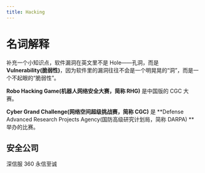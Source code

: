 ```yaml
---
title: Hacking
---
```


# 名词解释

补充一个小知识点，软件漏洞在英文里不是 Hole——孔洞，而是 **Vulnerability(脆弱性)**，因为软件里的漏洞往往不会是一个明晃晃的“洞”，而是一个不起眼的“脆弱性”。

**Robo Hacking Game(机器人网络安全大赛，简称 RHG)** 是中国版的 CGC 大赛。

**Cyber Grand Challenge(网络空间超级挑战赛，简称 CGC)** 是 **Defense Advanced Research Projects Agency(国防高级研究计划局，简称 DARPA) **举办的比赛。

## 安全公司

深信服
360
永信至诚
